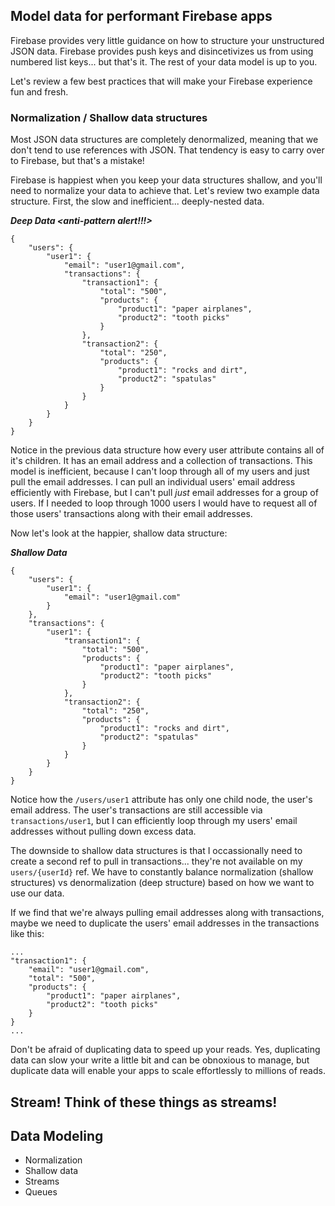 ## Model data for performant Firebase apps
Firebase provides very little guidance on how to structure your unstructured JSON data. Firebase provides push keys and disincetivizes us from using numbered list keys... but that's it. The rest of your data model is up to you.

Let's review a few best practices that will make your Firebase experience fun and fresh.

### Normalization / Shallow data structures
Most JSON data structures are completely denormalized, meaning that we don't tend to use references with JSON. That tendency is easy to carry over to Firebase, but that's a mistake!

Firebase is happiest when you keep your data structures shallow, and you'll need to normalize your data to achieve that. Let's review two example data structure. First, the slow and inefficient... deeply-nested data.

***Deep Data <anti-pattern alert!!!>***
```
{
    "users": {
        "user1": {
            "email": "user1@gmail.com",
            "transactions": {
                "transaction1": {
                    "total": "500",
                    "products": {
                        "product1": "paper airplanes",
                        "product2": "tooth picks"
                    }
                },
                "transaction2": {
                    "total": "250",
                    "products": {
                        "product1": "rocks and dirt",
                        "product2": "spatulas"
                    }
                }
            }
        }
    }
}
```

Notice in the previous data structure how every user attribute contains all of it's children. It has an email address and a collection of transactions. This model is inefficient, because I can't loop through all of my users and just pull the email addresses. I can pull an individual users' email address efficiently with Firebase, but I can't pull _just_ email addresses for a group of users. If I needed to loop through 1000 users I would have to request all of those users' transactions along with their email addresses.

Now let's look at the happier, shallow data structure:

***Shallow  Data***
```
{
    "users": {
        "user1": {
            "email": "user1@gmail.com"
        }
    },
    "transactions": {
        "user1": {
            "transaction1": {
                "total": "500",
                "products": {
                    "product1": "paper airplanes",
                    "product2": "tooth picks"
                }
            },
            "transaction2": {
                "total": "250",
                "products": {
                    "product1": "rocks and dirt",
                    "product2": "spatulas"
                }
            }
        }
    }
}
``` 

Notice how the ```/users/user1``` attribute has only one child node, the user's email address. The user's transactions are still accessible via ```transactions/user1```, but I can efficiently loop through my users' email addresses without pulling down excess data.

The downside to shallow data structures is that I occassionally need to create a second ref to pull in transactions... they're not available on my ```users/{userId}``` ref. We have to constantly balance normalization (shallow structures) vs denormalization (deep structure) based on how we want to use our data.

If we find that we're always pulling email addresses along with transactions, maybe we need to duplicate the users' email addresses in the transactions like this:

```
...
"transaction1": {
    "email": "user1@gmail.com",
    "total": "500",
    "products": {
        "product1": "paper airplanes",
        "product2": "tooth picks"
    }
}
...
``` 

Don't be afraid of duplicating data to speed up your reads. Yes, duplicating data can slow your write a little bit and can be obnoxious to manage, but duplicate data will enable your apps to scale effortlessly to millions of reads.

## Stream! Think of these things as streams!


## Data Modeling
- Normalization
- Shallow data
- Streams
- Queues